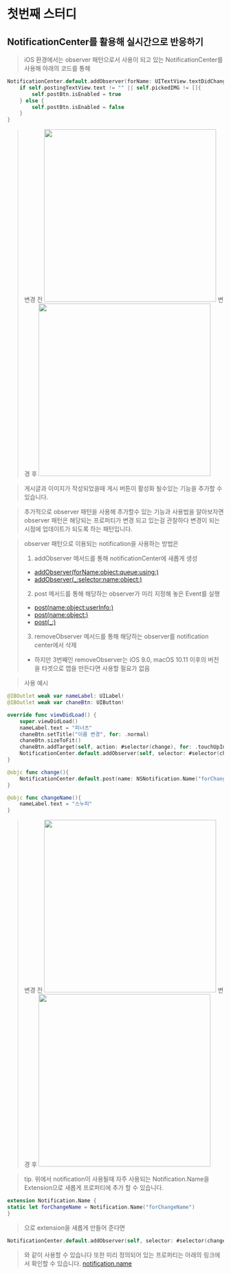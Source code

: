 # 첫번째 스터디

## NotificationCenter를 활용해 실시간으로 반응하기

> iOS 환경에서는 observer 패턴으로서 사용이 되고 있는 NotificationCenter를 사용해 
> 아래의 코드를 통해
~~~swift
NotificationCenter.default.addObserver(forName: UITextView.textDidChangeNotification, object: postingTextView, queue: OperationQueue.main) { (notification) in
    if self.postingTextView.text != "" || self.pickedIMG != []{
        self.postBtn.isEnabled = true
    } else {
        self.postBtn.isEnabled = false
    }
}
~~~
> 변경 전
> <img src="img/01.png" width="400">
> 변경 후
> <img src="img/02.png" width="400">


> 게시글과 이미지가 작성되었을때 게시 버튼이 활성화 될수있는 기능을 추가할 수 있습니다. 

> 추가적으로 observer 패턴을 사용해 추가할수 있는 기능과 사용법을 알아보자면
> observer 패턴은 해당되는 프로퍼티가 변경 되고 있는걸 관찰하다 변경이 되는 시점에 업데이트가 되도록 하는 패턴입니다.

> observer 패턴으로 이용되는 notification을 사용하는 방법은 
>
> 1. addObserver 메서드를 통해 notificationCenter에 새롭게 생성
>  - [addObserver(forName:object:queue:using:)](https://developer.apple.com/documentation/foundation/notificationcenter/1411723-addobserver)
>  - [addObserver(_:selector:name:object:)](https://developer.apple.com/documentation/foundation/notificationcenter/1415360-addobserver)
>
> 2. post 메서드를 통해 해당하는 observer가 미리 지정해 놓은 Event를 실행
>   - [post(name:object:userInfo:)](https://developer.apple.com/documentation/foundation/notificationcenter/1410608-post)
>   - [post(name:object:)](https://developer.apple.com/documentation/foundation/notificationcenter/1415812-post)
>   - [post(_:)](https://developer.apple.com/documentation/foundation/notificationcenter/1410472-post)
>
> 3. removeObserver 메서드를 통해 해당하는 observer를 notification center에서 삭제
>   - 하지만 3번째인 removeObserver는 iOS 9.0, macOS 10.11 이후의 버전을 타겟으로 앱을 만든다면 사용할 필요가 없음


> 사용 예시
~~~swift
@IBOutlet weak var nameLabel: UILabel!
@IBOutlet weak var chaneBtn: UIButton!

override func viewDidLoad() {
    super.viewDidLoad()
    nameLabel.text = "피너츠"
    chaneBtn.setTitle("이름 변경", for: .normal)
    chaneBtn.sizeToFit()
    chaneBtn.addTarget(self, action: #selector(change), for: .touchUpInside)
    NotificationCenter.default.addObserver(self, selector: #selector(changeName), name: Notification.Name("forChangeName"), object: nil)
}

@objc func change(){
    NotificationCenter.default.post(name: NSNotification.Name("forChangeName"), object: nil)
}

@objc func changeName(){
    nameLabel.text = "스누피"
}
~~~
> 변경 전
> <img src="img/03.png" width="400">
> 변경 후
> <img src="img/04.png" width="400">

> tip. 위에서 notification이 사용될때 자주 사용되는 
> Notification.Name을 Extension으로 새롭게 프로퍼티에 추가 할 수 있습니다.
~~~swift
extension Notification.Name {
static let forChangeName = Notification.Name("forChangeName")
}
~~~
>으로 extension을 새롭게 만들어 준다면
~~~swift
NotificationCenter.default.addObserver(self, selector: #selector(changeName), name: .forChangeName, object: nil)
~~~
>와 같이 사용할 수 있습니다
> 또한 미리 정의되어 있는 프로퍼티는 아래의 링크에서 확인할 수 있습니다.
> [notification.name](https://developer.apple.com/documentation/foundation/nsnotification/name)
